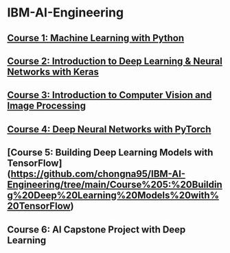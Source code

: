 # IBM-AI-Engineering
## [Course 1: Machine Learning with Python](https://github.com/chongna95/IBM-Data-Science/tree/main/Course%209:%20Machine%20Learning%20with%20Python)
## [Course 2: Introduction to Deep Learning & Neural Networks with Keras](https://github.com/chongna95/IBM-AI-Engineering/tree/main/Course%202:%20Introduction%20to%20Deep%20Learning%20&%20Neural%20Networks%20with%20Keras)
## [Course 3: Introduction to Computer Vision and Image Processing](https://github.com/chongna95/IBM-AI-Engineering/tree/main/Course%203:%20Introduction%20to%20Computer%20Vision%20and%20Image%20Processing)
## [Course 4: Deep Neural Networks with PyTorch](https://github.com/chongna95/IBM-AI-Engineering/tree/main/Course%204:%20Deep%20Neural%20Networks%20with%20PyTorch)
## [Course 5: Building Deep Learning Models with TensorFlow] (https://github.com/chongna95/IBM-AI-Engineering/tree/main/Course%205:%20Building%20Deep%20Learning%20Models%20with%20TensorFlow)
## Course 6: AI Capstone Project with Deep Learning
